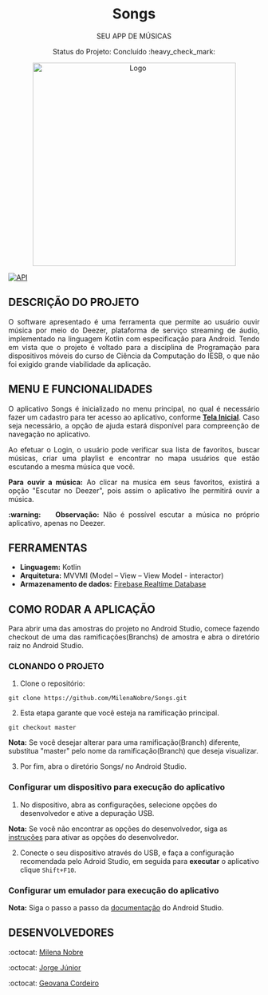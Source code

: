 <h1 align="center"> Songs </h1> 
<p align="center"> SEU APP DE MÚSICAS </p>
<p align="center"> Status do Projeto: Concluído :heavy_check_mark:</>
<div align="center">   
   <img width="407"  alt="Logo" src="https://user-images.githubusercontent.com/48803004/84547437-ecdcde80-acd9-11ea-97f6-2b42ae3862a8.png">
</div>

[![API](https://img.shields.io/badge/API-23%2B-brightgreen.svg?style=flat)](https://android-arsenal.com/api?level=23)


## DESCRIÇÃO DO PROJETO

<p align="justify"> O software apresentado é uma ferramenta que permite ao usuário ouvir música por meio do Deezer, plataforma de serviço streaming de áudio, implementado na linguagem Kotlin com especificação para Android.
    Tendo em vista que o projeto é voltado para a disciplina de Programação para dispositivos móveis do curso de Ciência da Computação do IESB, o que não foi exigido grande viabilidade da aplicação.</p>

## MENU E FUNCIONALIDADES

<p align="justify"> O aplicativo Songs é inicializado no menu principal, no qual é necessário fazer um cadastro para ter acesso ao aplicativo, conforme <b><a href="https://user-images.githubusercontent.com/48803004/84602193-f1310500-ae5b-11ea-944f-83ab91dbda21.jpeg">Tela Inicial<a></b>. Caso seja necessário, a opção de ajuda estará disponível para compreenção de navegação no aplicativo. </p>
    
<p align="justify">Ao efetuar o Login, o usuário pode verificar sua lista de favoritos, buscar músicas, criar uma playlist e encontrar no mapa usuários que estão escutando a mesma música que você. </p>

<p align="justify"><b>Para ouvir a música:</b> Ao clicar na musíca em seus favoritos, existirá a opção "Escutar no Deezer", pois assim o aplicativo lhe permitirá ouvir a música.</p>

<p align="justify"><b> :warning: &nbsp;&nbsp; Observação:</b> Não é possível escutar a música no próprio aplicativo, apenas no Deezer.</p>

## FERRAMENTAS

<ul>
   <li><b>Linguagem:</b> Kotlin</li>
   <li><b>Arquitetura:</b> MVVMI (Model – View – View Model - interactor) </li>
   <li><b>Armazenamento de dados:</b> <a href="https://firebase.google.com/docs/auth"> Firebase Realtime Database </a> </li>   
</ul>

## COMO RODAR A APLICAÇÃO 
<p align="justify"> Para abrir uma das amostras do projeto no Android Studio, comece fazendo checkout de uma das ramificações(Branchs) de amostra e abra o diretório raiz no Android Studio.</p>

### CLONANDO O PROJETO

1. Clone o repositório:

```
git clone https://github.com/MilenaNobre/Songs.git
```

2. Esta etapa garante que você esteja na ramificação principal. 

```
git checkout master
```

<b>Nota:</b> Se você desejar alterar para uma ramificação(Branch) diferente, substitua "master" pelo nome da ramificação(Branch) que deseja visualizar.

3. Por fim, abra o diretório Songs/ no Android Studio.

### Configurar um dispositivo para execução do aplicativo

1. No dispositivo, abra as configurações, selecione opções do desenvolvedor e ative a depuração USB.

<b>Nota:</b> Se você não encontrar as opções do desenvolvedor, siga as <a href="https://developer.android.com/studio/debug/dev-options">instruções</a> para ativar as opções do desenvolvedor.

2. Conecte o seu dispositivo através do USB, e faça a configuração recomendada pelo Adroid Studio, em seguida para <b>executar</b> o aplicativo clique ```Shift+F10```.

### Configurar um emulador para execução do aplicativo

<b>Nota:</b> Siga o passo a passo da <a href="https://developer.android.com/studio/run/emulator">documentação</a> do Android Studio.

## DESENVOLVEDORES
<p align="justify"> :octocat: <a href="https://github.com/MilenaNobre"> Milena Nobre </a> </p>
<p align="justify"> :octocat: <a href="https://github.com/jjorge98"> Jorge Júnior </a> </p>
<p align="justify"> :octocat: <a href="https://github.com/Geovascordeiro"> Geovana Cordeiro</a> </p>
